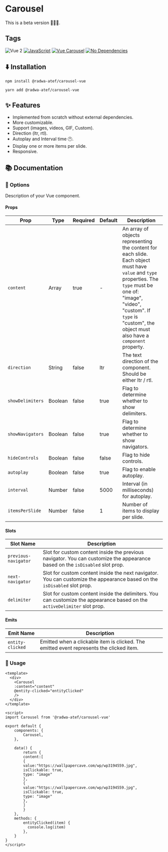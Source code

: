 # Carousel
This is a beta version 👩🏼‍💻.

## Tags
![Vue 2](https://img.shields.io/badge/Vue-%5E2.6.14-brightgreen)
[![JavaScript](https://img.shields.io/badge/JavaScript-ES6-yellow.svg)]()
[![Vue Carousel](https://img.shields.io/badge/Vue%20Carousel-1.0-blue.svg)]()
[![No Dependencies](https://img.shields.io/badge/Dependencies-None-brightgreen.svg)]()

## ⬇️ Installation
```
npm install @radwa-atef/carousel-vue
```
```
yarn add @radwa-atef/carousel-vue
```

## ✨ Features
- Implemented from scratch without external dependencies.
- More customizable.
- Support (images, videos, GIF, Custom).
- Direction (ltr, rtl).
- Autoplay and Interval time 🕐.
- Display one or more items per slide.
- Responsive.

## 📚 Documentation 

### 👀 Options

Description of your Vue component.

#### Props

| Prop | Type | Required | Default | Description |
|------|------|----------|---------|-------------|
| `content` | Array | true | - | An array of objects representing the content for each slide. Each object must have `value` and `type` properties. The `type` must be one of: "image", "video", "custom". If `type` is "custom", the object must also have a `component` property. |
| `direction` | String | false | ltr | The text direction of the component. Should be either ltr / rtl. |
| `showDelimiters` | Boolean | false | true | Flag to determine whether to show delimiters. |
| `showNavigators` | Boolean | false | true | Flag to determine whether to show navigators. |
| `hideControls` | Boolean | false | false | Flag to hide controls. |
| `autoplay` | Boolean | false | true | Flag to enable autoplay. |
| `interval` | Number | false | 5000 | Interval (in milliseconds) for autoplay. |
| `itemsPerSlide` | Number | false | 1 | Number of items to display per slide. |


#### Slots

| Slot Name | Description |
|-----------|-------------|
| `previous-navigator` | Slot for custom content inside the previous navigator. You can customize the appearance based on the `isDisabled` slot prop.|
| `next-navigator` | Slot for custom content inside the next navigator. You can customize the appearance based on the `isDisabled` slot prop.|
| `delimiter` | Slot for custom content inside the delimiters. You can customize the appearance based on the `activeDelimiter` slot prop. |


#### Emits

| Emit Name | Description |
|------------|-------------|
| `entity-clicked` | Emitted when a clickable item is clicked. The emitted event represents the clicked item. |


### 🤩 Usage

```vue
<template>
  <div>
    <Carousel
    :content="content"
    @entity-clicked="entityClicked"
    />
  </div>
</template>

<script>
import Carousel from '@radwa-atef/carousel-vue'

export default {
    components: {
        Carousel,
    },

    data() {
        return {
        content:[
        {
        value:"https://wallpapercave.com/wp/wp3194559.jpg", 
        isClickable: true, 
        type: "image"
        },
        {
        value:"https://wallpapercave.com/wp/wp3194559.jpg", 
        isClickable: true, 
        type: "image"
        },
        ]
        }
    },
    methods: {
        entityClicked(item) {
          console.log(item)
        },
    }
}
</script>
```
